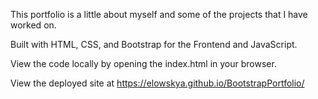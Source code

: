 
This portfolio is a little about myself and some of the projects that I have worked on.

Built with HTML, CSS, and Bootstrap for the Frontend and JavaScript.

View the code locally by opening the index.html in your browser.

View the deployed site at https://elowskya.github.io/BootstrapPortfolio/
